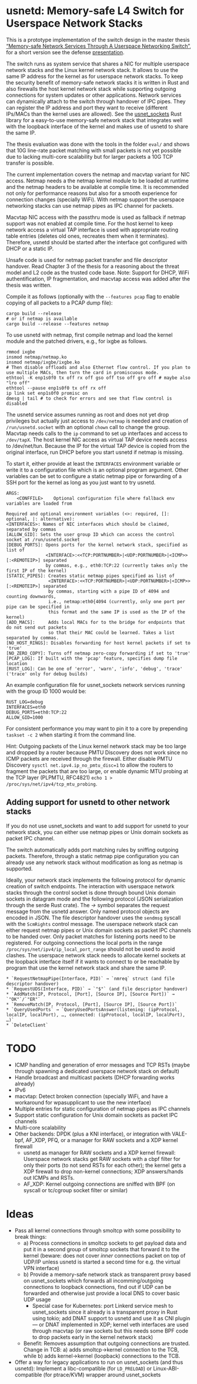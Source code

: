 # usnetd: Memory-safe L4 Switch for Userspace Network Stacks

This is a prototype implementation of the switch design in the master thesis [“Memory-safe Network Services Through A Userspace Networking Switch”](https://pothos.github.io/papers/msc_thesis_memory-safe_network_services_userspace_switch.pdf), for a short version see the defense [presentation](https://pothos.github.io/papers/msc_thesis_memory-safe_network_services_userspace_switch_slides.pdf).

The switch runs as system service that shares a NIC for multiple userspace network stacks and the Linux kernel network stack.
It allows to use the same IP address for the kernel as for userspace network stacks.
To keep the security benefit of memory-safe network stacks it is written in Rust and also firewalls the host kernel network stack while supporting outgoing connections for system updates or other applications.
Network services can dynamically attach to the switch through handover of IPC pipes. They can register the IP address and port they want to receive (different IPs/MACs than the kernel uses are allowed).
See the [usnet_sockets](https://github.com/ANLAB-KAIST/usnet_sockets) Rust library for a easy-to-use memory-safe network stack that integrates well with the loopback interface of the kernel and makes use of usnetd to share the same IP.

The thesis evaluation was done with the tools in the folder `eval/` and shows that 10G line-rate packet matching with small packets is not yet possible due to lacking multi-core scalability but for larger packets a 10G TCP transfer is possible.

The current implementation covers the netmap and macvtap variant for NIC access.
Netmap needs a the netmap kernel module to be loaded at runtime and the netmap headers to be available at compile time.
It is recommended not only for performance reasons but also for a smooth experience for connection changes (specially WiFi).
With netmap support the userspace networking stacks can use netmap pipes as IPC channel for packets.

Macvtap NIC access with the passthru mode is used as fallback if netmap support was not enabled at compile time.
For the host kernel to keep network access a virtual TAP interface is used with appropriate routing table entries (deletes old ones, recreates them when it terminates).
Therefore, usnetd should be started after the interface got configured with DHCP or a static IP.

Unsafe code is used for netmap packet transfer and file descriptor handover. Read Chapter 3 of the thesis for a reasoning about the threat model and L2 code as the trusted code base.
Note: Support for DHCP, WiFi authentification, IP fragmentation, and macvtap access was added after the thesis was written.

Compile it as follows (optionally with the `--features pcap` flag to enable copying of all packets to a PCAP dump file):

    cargo build --release
    # or if netmap is available
    cargo build --release --features netmap

To use usnetd with netmap, first compile netmap and load the kernel module and the patched drivers, e.g., for ixgbe as follows.

    rmmod ixgbe
    insmod netmap/netmap.ko
    insmod netmap/ixgbe/ixgbe.ko
    # Then disable offloads and also Ethernet flow control. If you plan to use multiple MACs, then turn the card in promiscuous mode.
    ethtool -K enp1s0f0 tx off rx off gso off tso off gro off # maybe also "lro off"
    ethtool --pause enp1s0f0 tx off rx off
    ip link set enp1s0f0 promisc on
    dmesg | tail # to check for errors and see that flow control is disabled

The usnetd service assumes running as root and does not yet drop privileges but actually just access to `/dev/netmap` is needed and creation of `/run/usnetd.socket` with an optional `chown` call to change the group. Macvtap needs calls to the `ip` command to set up interfaces and access to `/dev/tapX`. The host kernel NIC access as virtual TAP device needs access to /dev/net/tun.
Because the IP for the virtual TAP device is copied from the original interface, run DHCP before you start usnetd if netmap is missing.

To start it, either provide at least the `INTERFACES` environment variable or write it to a configuration file which is an optional program argument.
Other variables can be set to configure a static netmap pipe or forwarding of a SSH port for the kernel as long as you just want to try usnetd.

    ARGS:
        <CONFFILE>    Optional configuration file where fallback env variables are loaded from
    
    Required and optional environment variables (<>: required, []: optional, |: alternative):
    <INTERFACES>: Names of NIC interfaces which should be claimed, separated by commas
    [ALLOW_GID]: Sets the user group ID which can access the control socket at /run/usnetd.socket
    [DEBUG_PORTS]: Opens ports for the kernel network stack, specified as list of
                   <INTERFACE>:<<TCP:PORTNUMBER>|<UDP:PORTNUMBER>|<ICMP>>[:<REMOTEIP>] separated
                   by commas, e.g., eth0:TCP:22 (currently takes only the first IP of the kernel)
    [STATIC_PIPES]: Creates static netmap pipes specified as list of
                    <INTERFACE>:<<TCP:PORTNUMBER>|<UDP:PORTNUMBER>|<ICMP>>[:<REMOTEIP>] separated
                    by commas, starting with a pipe ID of 4094 and counting downwards,
                    i.e., netmap:eth0{4094 (currently, only one port per pipe can be specified in
                    this format and the same IP is used as the IP of the kernel)
    [ADD_MACS]:     Adds local MACs for to the bridge for endpoints that do not send out packets
                    so that their MAC could be learned. Takes a list separated by commas.
    [NO_HOST_RINGS]: Disables forwarding for host kernel packets if set to 'true'
    [NO_ZERO_COPY]: Turns off netmap zero-copy forwarding if set to 'true'
    [PCAP_LOG]: If built with the 'pcap' feature, specifies dump file location
    [RUST_LOG]: Can be one of 'error', 'warn', 'info', 'debug', 'trace' ('trace' only for debug builds)

An example configuration file for usnet_sockets network services running with the group ID 1000 would be:

    RUST_LOG=debug
    INTERFACES=eth0
    DEBUG_PORTS=eth0:TCP:22
    ALLOW_GID=1000

For consistent performance you may want to pin it to a core by prepending `taskset -c 2` when starting it from the command line.

Hint: Outgoing packets of the Linux kernel network stack may be too large and dropped by a router because PMTU Discovery does not work since no ICMP packets are received through the firewall. Either disable PMTU Discovery `sysctl net.ipv4.ip_no_pmtu_disc=1` to allow the routers to fragment the packets that are too large, or enable dynamic MTU probing at the TCP layer (PLPMTU, RFC4821) `echo 1 > /proc/sys/net/ipv4/tcp_mtu_probing`.

## Adding support for usnetd to other network stacks
If you do not use usnet_sockets and want to add support for usnetd to your network stack, you can either use netmap pipes or Unix domain sockets as packet IPC channel.

The switch automatically adds port matching rules by sniffing outgoing packets.
Therefore, through a static netmap pipe configuration you can already use any network stack without modification as long as netmap is supported.

Ideally, your network stack implements the following protocol for dynamic creation of switch endpoints.
The interaction with userspace network stacks through the control socket is done through bound Unix domain sockets in datagram mode and the following protocol (JSON serialization through the serde Rust crate). The *→* symbol separates the request message from the usnetd answer. Only named protocol objects are encoded in JSON. The file descriptor handover uses the `sendmsg` syscall with the `ScmRights` control message.
The userspace network stack can either request netmap pipes or Unix domain sockets as packet IPC channels to be handed over.
Only packet matches for listening ports need to be registered. For outgoing connections the local ports in the range `/proc/sys/net/ipv4/ip_local_port_range` should not be used to avoid clashes. The userspace network stack needs to allocate kernel sockets at the loopback interface itself if it wants to connect to or be reachable by program that use the kernel network stack and share the same IP.

    * `RequestNetmapPipe(Interface, PID)` → `nmreq` struct (and file descriptor handover)
    * `RequestUDS(Interface, PID)` → `"$"` (and file descriptor handover)
    * `AddMatch(IP, Protocol, [Port], [Source IP], [Source Port])` → `"OK"`/`"ER"`
    * `RemoveMatch(IP, Protocol, [Port], [Source IP], [Source Port])`
    * `QueryUsedPorts` → `QueryUsedPortsAnswer(listening: (ipProtocol, localIP, localPort), …, connected: (ipProtocol, localIP, localPort), …)`
    * `DeleteClient`

# TODO

* ICMP handling and generation of error messages and TCP RSTs (maybe through spawning a dedicated userspace network stack on default)
* Handle broadcast and multicast packets (DHCP forwarding works already)
* IPv6
* macvtap: Detect broken connection (specially WiFi, and have a workaround for wpasupplicant to use the new interface)
* Multiple entries for static configuration of netmap pipes as IPC channels
* Support static configuration for Unix domain sockets as packet IPC channels
* Multi-core scalability
* Other backends: DPDK (plus a KNI interface), or integration with VALE-bpf, AF_XDP, PFQ, or a manager for RAW sockets and a XDP kernel firewall
  * usnetd as manager for RAW sockets and a XDP kernel firewall: Userspace network stacks get RAW sockets with a cbpf filter for only their ports (to not send RSTs for each other); the kernel gets a XDP firewall to drop non-kernel connections; XDP answers/hands out ICMPs and RSTs.
  * AF_XDP: Kernel outgoing connections are sniffed with BPF (on syscall or tc/cgroup socket filter or similar)

# Ideas

* Pass all kernel connections through smoltcp with some possibility to break things:
  * a) Process connections in smoltcp sockets to get payload data and put it in a second group of smoltcp sockets that forward it to the kernel (beware: does not cover *inner* connections packet on top of UDP/IP unless usnetd is started a second time for e.g. the virtual VPN interface)
  * b) Provide a memory-safe network stack as transparent proxy based on usnet_sockets which forwards all incomming/outgoing connections to loopback connections, find out if UDP can be forwarded and otherwise just provide a local DNS to cover basic UDP usage
    * Special case for Kubernetes: port Linkerd service mesh to usnet_sockets since it already is a transparent proxy in Rust using tokio; add DNAT support to usnetd and use it as CNI plugin — or DNAT implemented in XDP; kernel veth interfaces are used through macvtap (or raw sockets but this needs some BPF code to drop packets early in the kernel network stack)
  * Benefit: Removes assumption that outgoing connections are trusted. Change in TCB: a) adds smoltcp→kernel connection to the TCB, while b) adds kernel→kernel (loopback) connections to the TCB.
* Offer a way for legacy applications to run on usnet_sockets (and thus usnetd): Implement a libc-compatible (for `LD_PRELOAD`) or Linux-ABI-compatible (for ptrace/KVM) wrapper around usnet_sockets
